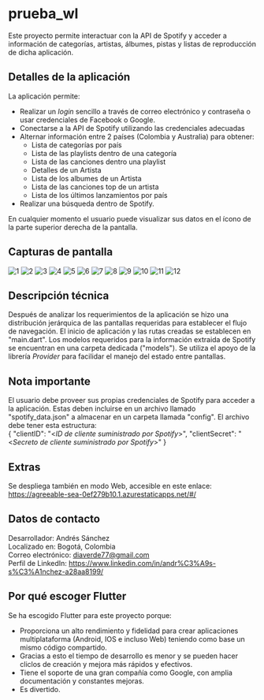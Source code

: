 # prueba_wl

Este proyecto permite interactuar con la API de Spotify y acceder a información
de categorías, artistas, álbumes, pistas y listas de reproducción de dicha aplicación.

## Detalles de la aplicación
La aplicación permite: 
- Realizar un _login_ sencillo a través de correo electrónico y contraseña o
usar credenciales de Facebook o Google.
- Conectarse a la API de Spotify utilizando las credenciales adecuadas
- Alternar información entre 2 países (Colombia y Australia) para obtener:
    * Lista de categorías por país
    * Lista de las playlists dentro de una categoría
    * Lista de las canciones dentro una playlist
    * Detalles de un Artista
    * Lista de los albumes de un Artista
    * Lista de las canciones top de un artista
    * Lista de los últimos lanzamientos por país
- Realizar una búsqueda dentro de Spotify.<br>

En cualquier momento el usuario puede visualizar sus datos en el ícono de 
la parte superior derecha de la pantalla.

## Capturas de pantalla
<span><img src="http://www.haztudron.com/wl/screenshot_1.png" alt="1">
<img src="http://www.haztudron.com/wl/screenshot_2.png" alt="2">
<img src="http://www.haztudron.com/wl/screenshot_3.png" alt="3">
<img src="http://www.haztudron.com/wl/screenshot_4.png" alt="4">
<img src="http://www.haztudron.com/wl/screenshot_5.png" alt="5">
<img src="http://www.haztudron.com/wl/screenshot_6.png" alt="6">
<img src="http://www.haztudron.com/wl/screenshot_7.png" alt="7">
<img src="http://www.haztudron.com/wl/screenshot_8.png" alt="8">
<img src="http://www.haztudron.com/wl/screenshot_9.png" alt="9">
<img src="http://www.haztudron.com/wl/screenshot_10.png" alt="10">
<img src="http://www.haztudron.com/wl/screenshot_11.png" alt="11">
<img src="http://www.haztudron.com/wl/screenshot_12.png" alt="12">
</span>

## Descripción técnica
Después de analizar los requerimientos de la aplicación se hizo una distribución jerárquica de las
pantallas requeridas para establecer el flujo de navegación. El inicio de aplicación y las
rutas creadas se establecen en "main.dart". Los modelos requeridos para la información extraida
de Spotify se encuentran en una carpeta dedicada ("models"). Se utiliza el apoyo de
la librería _Provider_ para facilidar el manejo del estado entre pantallas.

## Nota importante
El usuario debe proveer sus propias credenciales de Spotify para acceder a la
aplicación. Estas deben incluirse en un archivo llamado "spotify_data.json" a
almacenar en un carpeta llamada "config". El archivo debe tener esta estructura:<br>
{
  "clientID": "\<_ID de cliente suministrado por Spotify_\>",
  "clientSecret": "\<_Secreto de cliente suministrado por Spotify_\>"
}

## Extras
Se despliega también en modo Web, accesible en este enlace:<br>
https://agreeable-sea-0ef279b10.1.azurestaticapps.net/#/

## Datos de contacto
Desarrollador: Andrés Sánchez<br>
Localizado en: Bogotá, Colombia<br>
Correo electrónico: diaverde77@gmail.com<br>
Perfil de LinkedIn: https://www.linkedin.com/in/andr%C3%A9s-s%C3%A1nchez-a28aa8199/

## Por qué escoger Flutter
Se ha escogido Flutter para este proyecto porque:
- Proporciona un alto rendimiento y fidelidad para crear aplicaciones multiplataforma (Android, IOS e incluso Web) teniendo como base un mismo código compartido.
- Gracias a esto el tiempo de desarrollo es menor y se pueden hacer cliclos de creación y mejora más rápidos y efectivos.
- Tiene el soporte de una gran compañía como Google, con amplia documentación y constantes mejoras.
- Es divertido.